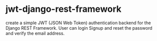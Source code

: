 # jwt-django-rest-framework
create a simple JWT (JSON Web Token) authentication backend for the Django REST Framework. User can login Signup and reset the password and verify the email address. 

